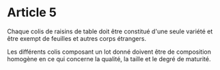 # Article 5

Chaque colis de raisins de table doit être constitué d'une seule variété et être exempt de feuilles et autres corps étrangers.

Les différents colis composant un lot donné doivent être de composition homogène en ce qui concerne la qualité, la taille et le degré de maturité.
